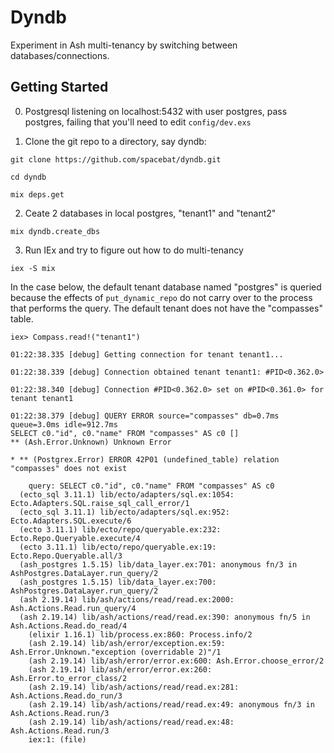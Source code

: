 # Dyndb

Experiment in Ash multi-tenancy by switching between databases/connections.

## Getting Started

0. Postgresql listening on localhost:5432 with user postgres, pass postgres, failing that you'll need to edit `config/dev.exs`

1. Clone the git repo to a directory, say dyndb:

`git clone https://github.com/spacebat/dyndb.git`

`cd dyndb`

`mix deps.get`

2. Ceate 2 databases in local postgres, "tenant1" and "tenant2"

`mix dyndb.create_dbs`

3. Run IEx and try to figure out how to do multi-tenancy

`iex -S mix`

In the case below, the default tenant database named "postgres" is queried because the effects of `put_dynamic_repo` do not carry over to the process that performs the query. The default tenant does not have the "compasses" table.

```
iex> Compass.read!("tenant1")

01:22:38.335 [debug] Getting connection for tenant tenant1...

01:22:38.339 [debug] Connection obtained tenant tenant1: #PID<0.362.0>

01:22:38.340 [debug] Connection #PID<0.362.0> set on #PID<0.361.0> for tenant tenant1

01:22:38.379 [debug] QUERY ERROR source="compasses" db=0.7ms queue=3.0ms idle=912.7ms
SELECT c0."id", c0."name" FROM "compasses" AS c0 []
** (Ash.Error.Unknown) Unknown Error

* ** (Postgrex.Error) ERROR 42P01 (undefined_table) relation "compasses" does not exist

    query: SELECT c0."id", c0."name" FROM "compasses" AS c0
  (ecto_sql 3.11.1) lib/ecto/adapters/sql.ex:1054: Ecto.Adapters.SQL.raise_sql_call_error/1
  (ecto_sql 3.11.1) lib/ecto/adapters/sql.ex:952: Ecto.Adapters.SQL.execute/6
  (ecto 3.11.1) lib/ecto/repo/queryable.ex:232: Ecto.Repo.Queryable.execute/4
  (ecto 3.11.1) lib/ecto/repo/queryable.ex:19: Ecto.Repo.Queryable.all/3
  (ash_postgres 1.5.15) lib/data_layer.ex:701: anonymous fn/3 in AshPostgres.DataLayer.run_query/2
  (ash_postgres 1.5.15) lib/data_layer.ex:700: AshPostgres.DataLayer.run_query/2
  (ash 2.19.14) lib/ash/actions/read/read.ex:2000: Ash.Actions.Read.run_query/4
  (ash 2.19.14) lib/ash/actions/read/read.ex:390: anonymous fn/5 in Ash.Actions.Read.do_read/4
    (elixir 1.16.1) lib/process.ex:860: Process.info/2
    (ash 2.19.14) lib/ash/error/exception.ex:59: Ash.Error.Unknown."exception (overridable 2)"/1
    (ash 2.19.14) lib/ash/error/error.ex:600: Ash.Error.choose_error/2
    (ash 2.19.14) lib/ash/error/error.ex:260: Ash.Error.to_error_class/2
    (ash 2.19.14) lib/ash/actions/read/read.ex:281: Ash.Actions.Read.do_run/3
    (ash 2.19.14) lib/ash/actions/read/read.ex:49: anonymous fn/3 in Ash.Actions.Read.run/3
    (ash 2.19.14) lib/ash/actions/read/read.ex:48: Ash.Actions.Read.run/3
    iex:1: (file)
```
